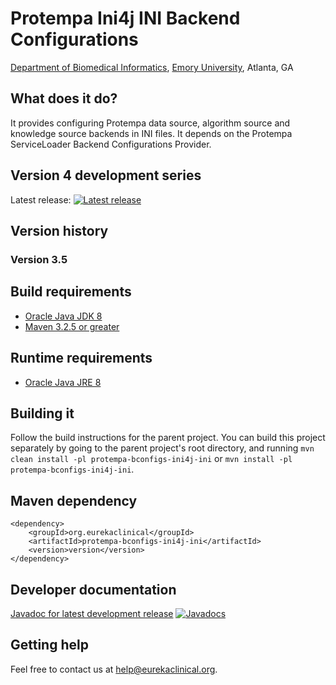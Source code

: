 # Protempa Ini4j INI Backend Configurations
[Department of Biomedical Informatics](http://bmi.emory.edu), [Emory University](http://www.emory.edu), Atlanta, GA

## What does it do?
It provides configuring Protempa data source, algorithm source and knowledge source backends in INI files. It depends on the Protempa ServiceLoader Backend Configurations Provider.

## Version 4 development series
Latest release: [![Latest release](https://maven-badges.herokuapp.com/maven-central/org.eurekaclinical/protempa-bconfigs-ini4j-ini/badge.svg)](https://maven-badges.herokuapp.com/maven-central/org.eurekaclinical/protempa-bconfigs-ini4j-ini)

## Version history
### Version 3.5

## Build requirements
* [Oracle Java JDK 8](http://www.oracle.com/technetwork/java/javase/overview/index.html)
* [Maven 3.2.5 or greater](https://maven.apache.org)

## Runtime requirements
* [Oracle Java JRE 8](http://www.oracle.com/technetwork/java/javase/overview/index.html)

## Building it
Follow the build instructions for the parent project. You can build this project separately by going to the parent project's root directory, and running `mvn clean install -pl protempa-bconfigs-ini4j-ini` or `mvn install -pl protempa-bconfigs-ini4j-ini`.

## Maven dependency
```
<dependency>
    <groupId>org.eurekaclinical</groupId>
    <artifactId>protempa-bconfigs-ini4j-ini</artifactId>
    <version>version</version>
</dependency>
```

## Developer documentation
[Javadoc for latest development release](http://javadoc.io/doc/org.eurekaclinical/protempa-bconfigs-ini4j-ini) [![Javadocs](http://javadoc.io/badge/org.eurekaclinical/protempa-bconfigs-ini4j-ini.svg)](http://javadoc.io/doc/org.eurekaclinical/protempa-bconfigs-ini4j-ini)

## Getting help
Feel free to contact us at help@eurekaclinical.org.
